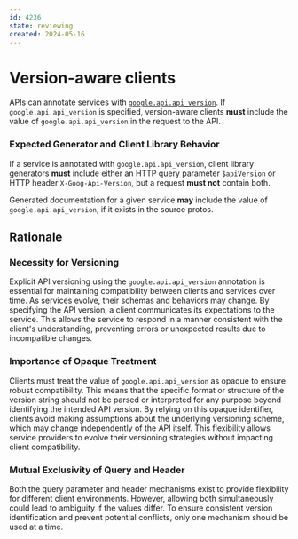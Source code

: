 ```yaml
---
id: 4236
state: reviewing
created: 2024-05-16
---
```


# Version-aware clients

APIs can annotate services with [`google.api.api_version`][]. If
`google.api.api_version` is specified, version-aware clients **must**
include the value of `google.api.api_version` in the request to the API.

### Expected Generator and Client Library Behavior

If a service is annotated with `google.api.api_version`, client library
generators **must** include either an HTTP query parameter `$apiVersion`
or HTTP header `X-Goog-Api-Version`, but a request **must not** contain both.

Generated documentation for a given service **may** include the value of
`google.api.api_version`, if it exists in the source protos.

## Rationale

### Necessity for Versioning

Explicit API versioning using the `google.api.api_version` annotation is essential
for maintaining compatibility between clients and services over time. As services
evolve, their schemas and behaviors may change. By specifying the API version, a
client communicates its expectations to the service. This allows the service to
respond in a manner consistent with the client's understanding, preventing errors
or unexpected results due to incompatible changes.

### Importance of Opaque Treatment

Clients must treat the value of `google.api.api_version` as opaque to ensure robust
compatibility.  This means that the specific format or structure of the version string
should not be parsed or interpreted for any purpose beyond identifying the intended API
version. By relying on this opaque identifier, clients avoid making assumptions about the
underlying versioning scheme, which may change independently of the API itself. This
flexibility allows service providers to evolve their versioning strategies without
impacting client compatibility.

### Mutual Exclusivity of Query and Header

Both the query parameter and header mechanisms exist to provide flexibility for different
client environments. However, allowing both simultaneously could lead to ambiguity if the
values differ. To ensure consistent version identification and prevent potential conflicts,
only one mechanism should be used at a time.

[`google.api.api_version`]: https://github.com/googleapis/googleapis/blob/master/google/api/client.proto
